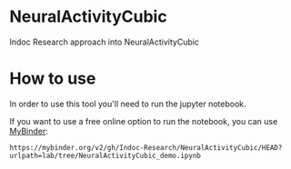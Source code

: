 # NeuralActivityCubic
Indoc Research approach into NeuralActivityCubic 

# How to use
In order to use this tool you'll need to run the jupyter notebook.

If you want to use a free online option to run the notebook, you can use [MyBinder](https://mybinder.org/):
```
https://mybinder.org/v2/gh/Indoc-Research/NeuralActivityCubic/HEAD?urlpath=lab/tree/NeuralActivityCubic_demo.ipynb
```

